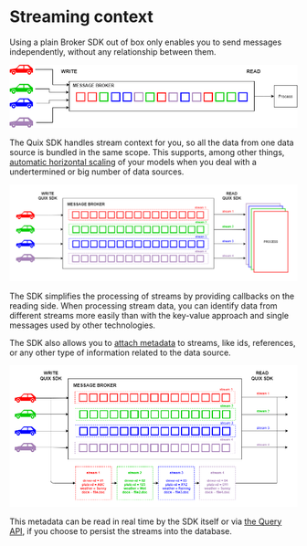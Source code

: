 # Streaming context

Using a plain Broker SDK out of box only enables you to send messages
independently, without any relationship between them.

![Read and Write using plain Broker SDK](../images/PlainBrokerMessaging.png)

The Quix SDK handles stream context for you, so all the data from one
data source is bundled in the same scope. This supports, among other
things, [automatic horizontal
scaling](#:features/horizontal-scaling.md) of your models when you
deal with a undertermined or big number of data sources.

![Horizontal scalability using Quix SDK](../images/QuixSdkScaling.png)

The SDK simplifies the processing of streams by providing callbacks on
the reading side. When processing stream data, you can identify data
from different streams more easily than with the key-value approach and
single messages used by other technologies.

The SDK also allows you to [attach
metadata](#write.adoc#_create_attach_to_a_stream) to streams, like ids,
references, or any other type of information related to the data source.

![Attach metadata to streams using Quix SDK](../images/QuixSdkMetadata.png)

This metadata can be read in real time by the SDK itself or via [the
Query API](#apis::data-catalogue-api/intro.md), if you choose to
persist the streams into the database.
